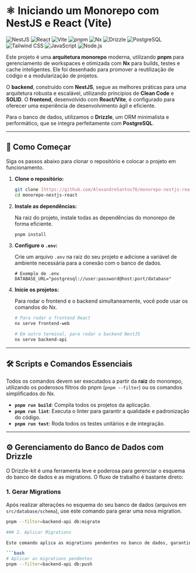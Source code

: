 # ⚛️ Iniciando um Monorepo com NestJS e React (Vite)

![NestJS](https://img.shields.io/badge/-NestJS-E0234E?style=for-the-badge&logo=nestjs&logoColor=white)
![React](https://img.shields.io/badge/-React-61DAFB?style=for-the-badge&logo=react&logoColor=white)
![Vite](https://img.shields.io/badge/-Vite-646CFF?style=for-the-badge&logo=vite&logoColor=white)
![pnpm](https://img.shields.io/badge/-pnpm-F69220?style=for-the-badge&logo=pnpm&logoColor=white)
![Nx](https://img.shields.io/badge/-Nx-143055?style=for-the-badge&logo=nx&logoColor=white)
![Drizzle](https://img.shields.io/badge/-Drizzle-000000?style=for-the-badge&logo=drizzle&logoColor=white)
![PostgreSQL](https://img.shields.io/badge/-PostgreSQL-4169E1?style=for-the-badge&logo=postgresql&logoColor=white)
![Tailwind CSS](https://img.shields.io/badge/-Tailwind_CSS-38B2AC?style=for-the-badge&logo=tailwind-css&logoColor=white)
![JavaScript](https://img.shields.io/badge/-JavaScript-F7DF1E?style=for-the-badge&logo=javascript&logoColor=white)
![Node.js](https://img.shields.io/badge/-Node.js-339933?style=for-the-badge&logo=node.js&logoColor=white)

Este projeto é uma **arquitetura monorepo** moderna, utilizando **pnpm** para gerenciamento de workspaces e otimizada com **Nx** para builds, testes e cache inteligentes. Ele foi desenhado para promover a reutilização de código e a modularização de projetos.

O **backend**, construído com **NestJS**, segue as melhores práticas para uma arquitetura robusta e escalável, utilizando princípios de **Clean Code** e **SOLID**. O **frontend**, desenvolvido com **React/Vite**, é configurado para oferecer uma experiência de desenvolvimento ágil e eficiente.

Para o banco de dados, utilizamos o **Drizzle**, um ORM minimalista e performático, que se integra perfeitamente com **PostgreSQL**.

---

## 🚀 Como Começar

Siga os passos abaixo para clonar o repositório e colocar o projeto em funcionamento.

1.  **Clone o repositório:**

    ```bash
    git clone [https://github.com/AlexandreSantos76/monorepo-nestjs-react.git](https://github.com/AlexandreSantos76/monorepo-nestjs-react.git)
    cd monorepo-nestjs-react
    ```

2.  **Instale as dependências:**

    Na raiz do projeto, instale todas as dependências do monorepo de forma eficiente.

    ```bash
    pnpm install
    ```

3.  **Configure o `.env`:**

    Crie um arquivo `.env` na raiz do seu projeto e adicione a variável de ambiente necessária para a conexão com o banco de dados.

    ```
    # Exemplo de .env
    DATABASE_URL="postgresql://user:password@host:port/database"
    ```

4.  **Inicie os projetos:**

    Para rodar o frontend e o backend simultaneamente, você pode usar os comandos do Nx.

    ```bash
    # Para rodar o frontend React
    nx serve frontend-web

    # Em outro terminal, para rodar o backend NestJS
    nx serve backend-api
    ```

---

## 🛠️ Scripts e Comandos Essenciais

Todos os comandos devem ser executados a partir da **raiz** do monorepo, utilizando os poderosos filtros do pnpm (`pnpm --filter`) ou os comandos simplificados do Nx.

- **`pnpm run build`**: Compila todos os projetos da aplicação.
- **`pnpm run lint`**: Executa o linter para garantir a qualidade e padronização do código.
- **`pnpm run test`**: Roda todos os testes unitários e de integração.

---

## ⚙️ Gerenciamento do Banco de Dados com Drizzle

O Drizzle-kit é uma ferramenta leve e poderosa para gerenciar o esquema do banco de dados e as migrations. O fluxo de trabalho é bastante direto:

### 1. Gerar Migrations

Após realizar alterações no esquema do seu banco de dados (arquivos em `src/database/schema`), use este comando para gerar uma nova migration.

````bash
pnpm --filter=backend-api db:migrate

### 2. Aplicar Migrations

Este comando aplica as migrations pendentes no banco de dados, garantindo que a estrutura do DB esteja sempre atualizada com o seu código.

```bash
# Aplicar as migrations pendentes
pnpm --filter=backend-api db:push
````
